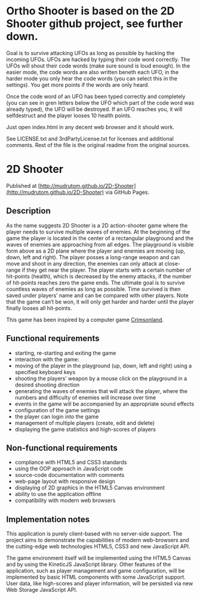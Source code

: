 # Ortho Shooter is based on the 2D Shooter github project, see further down.

Goal is to survive attacking UFOs as long as possible by hacking the incoming UFOs. UFOs are hacked by typing their code word correctly. The UFOs will shout their code words (make sure sound is loud enough). In the easier mode, the code words are also written beneth each UFO, in the harder mode you only hear the code words (you can select this in the settings). You get more points if the words are only heard. 

Once the code word of an UFO has been typed correctly and completely (you can see in gren letters below the UFO which part of the code word was already typed), the UFO will be destroyed. If an UFO reaches you, it will selfdestruct and the player looses 10 health points.

Just open index.html in any decent web browser and it should work.

See LICENSE.txt and 3rdPartyLicense.txt for licenses and additional comments. Rest of the file is the original readme from the original sources.

# 2D Shooter
Published at [http://mudrutom.github.io/2D-Shooter](http://mudrutom.github.io/2D-Shooter) via GitHub Pages.

## Description
As the name suggests 2D Shooter is a 2D action-shooter game where the player needs to
survive multiple waves of enemies. At the beginning of the game the player is located in the
center of a rectangular playground and the waves of enemies are approaching from all edges.
The playground is visible form above as a 2D plane where the player and enemies are moving
(up, down, left and right). The player posses a long-range weapon and can move and shoot
in any direction, the enemies can only attack at close-range if they get near the player. The
player starts with a certain number of hit-points (health), which is decreased by the enemy
attacks, if the number of hit-points reaches zero the game ends. The ultimate goal is to
survive countless waves of enemies as long as possible. Time survived is then saved under
players’ name and can be compared with other players. Note that the game can’t be won, it
will only get harder and harder until the player finally looses all hit-points.

This game has been inspired by a computer game [Crimsonland](http://www.youtube.com/watch?v=XqMCNl1d1Qg).

## Functional requirements
* starting, re-starting and exiting the game
* interaction with the game:
 * moving of the player in the playground (up, down, left and right) using a specified keyboard keys
 * shooting the players’ weapon by a mouse click on the playground in a desired shooting direction
* generating the waves of enemies that will attack the player, where the numbers and difficulty of enemies will increase over time
* events in the game will be accompanied by an appropriate sound effects
* configuration of the game settings
* the player can login into the game
* management of multiple players (create, edit and delete)
* displaying the game statistics and high-scores of players

## Non-functional requirements
* compliance with HTML5 and CSS3 standards
* using the OOP approach in JavaScript code
* source-code documentation with comments
* web-page layout with responsive design
* displaying of 2D graphics in the HTML5 Canvas environment
* ability to use the application offline
* compatibility with modern web browsers

## Implementation notes
This application is purely client-based with no server-side support. The project aims to demonstrate the
capabilities of modern web-browsers and the cutting-edge web technologies HTML5, CSS3 and new JavaScript API.

The game environment itself will be implemented using the HTML5 Canvas and by using
the KineticJS JavaScript library. Other features of the application, such as player management
and game configuration, will be implemented by basic HTML components with some
JavaScript support. User data, like high-scores and player information, will be persisted via
new Web Storage JavaScript API.
